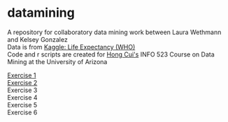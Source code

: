 # datamining
A repository for collaboratory data mining work between Laura Wethmann and Kelsey Gonzalez  
Data is from [Kaggle: Life Expectancy (WHO)](https://www.kaggle.com/kumarajarshi/life-expectancy-who)  
Code and r scripts are created for [Hong Cui's](https://ischool.arizona.edu/people/hong-cui) INFO 523 Course on Data Mining at the University of Arizona


[Exercise 1](https://kelseygonzalez.github.io/datamining/R-exercise-1.html)    
[Exercise 2](https://kelseygonzalez.github.io/datamining/R-exercise-2.html)  
Exercise 3  
Exercise 4  
Exercise 5  
Exercise 6  
  


